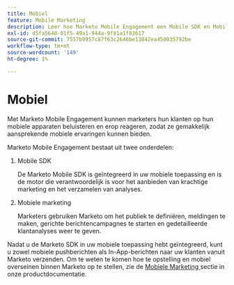 ```yaml
---
title: Mobiel
feature: Mobile Marketing
description: Leer hoe Marketo Mobile Engagement een Mobile SDK en Mobile Marketing gebruikt om push- en in-app berichten, doelgroepen en analytische gegevens te verzenden.
exl-id: d5fa5640-01f5-49a1-944a-9f81a1f83617
source-git-commit: 7557b9957c87f63c2646be13842ea450035792be
workflow-type: tm+mt
source-wordcount: '149'
ht-degree: 1%

---
```


# Mobiel

Met Marketo Mobile Engagement kunnen marketers hun klanten op hun mobiele apparaten beluisteren en erop reageren, zodat ze gemakkelijk aansprekende mobiele ervaringen kunnen bieden.

Marketo Mobile Engagement bestaat uit twee onderdelen:

1. Mobile SDK

   De Marketo Mobile SDK is geïntegreerd in uw mobiele toepassing en is de motor die verantwoordelijk is voor het aanbieden van krachtige marketing en het verzamelen van analyses.

1. Mobiele marketing

   Marketers gebruiken Marketo om het publiek te definiëren, meldingen te maken, gerichte berichtencampagnes te starten en gedetailleerde klantanalyses weer te geven.

Nadat u de Marketo SDK in uw mobiele toepassing hebt geïntegreerd, kunt u zowel mobiele pushberichten als In-App-berichten naar uw klanten vanuit Marketo verzenden. Om te weten te komen hoe te opstelling en mobiel overseinen binnen Marketo op te stellen, zie de [ Mobiele Marketing ](https://experienceleague.adobe.com/en/docs/marketo/using/product-docs/mobile-marketing/admin/add-a-mobile-app) sectie in onze productdocumentatie.
